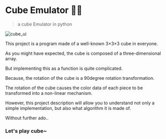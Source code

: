 # Cube Emulator 🎲🧊

> a cube Emulator in python

![cube_ui](https://user-images.githubusercontent.com/105290026/192979037-34962af3-eaf3-4153-a8a5-9fa64b6ec1df.jpg)

This project is a program made of a well-known 3×3×3 cube in everyone.

As you might have expected, the cube is composed of a three-dimensional array.

But implementing this as a function is quite complicated.

Because, the rotation of the cube is a 90degree rotation transformation.

The rotation of the cube causes the color data of each piece to be transformed into a non-linear mechanism.

However, this project description will allow you to understand not only a simple implementation, but also what algorithm it is  made of.

Without further ado..

### Let's play cube~
